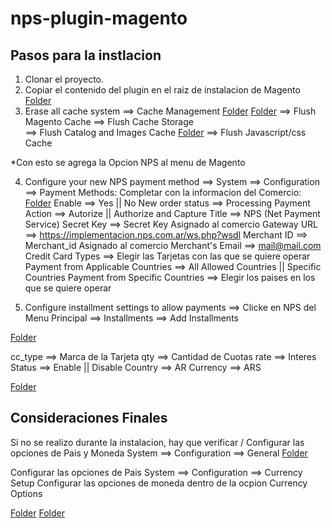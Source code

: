# nps-plugin-magento

## Pasos para la instlacion
1. Clonar el proyecto.
2. Copiar el contenido del plugin en el raiz de instalacion de Magento  
[Folder](https://developers.nps.com.ar/images/images/screenshot_plugins/magento_1.7_1.9/1.png)
3. Erase all cache
  system ==> Cache Management 
[Folder](https://developers.nps.com.ar/images/images/screenshot_plugins/magento_1.7_1.9/2.png)
[Folder](https://developers.nps.com.ar/images/images/screenshot_plugins/magento_1.7_1.9/3.png)
  ==> Flush Magento Cache
  ==> Flush Cache Storage    
	==> Flush Catalog and Images Cache
[Folder](https://developers.nps.com.ar/images/images/screenshot_plugins/magento_1.7_1.9/4.png)
  ==> Flush Javascript/css Cache

*Con esto se agrega la Opcion NPS al menu de Magento

4. Configure your new NPS payment method ==> System ==> Configuration ==>  Payment Methods:
Completar con la informacion del Comercio:
[Folder](https://developers.nps.com.ar/images/images/screenshot_plugins/magento_1.7_1.9/5.png)
Enable ==> Yes   ||  No
New order status  ==> Processing
Payment Action ==> Autorize  || Authorize and Capture
Title  ==> NPS (Net Payment Service)
Secret Key  ==> Secret Key Asignado al comercio
Gateway URL ==> https://implementacion.nps.com.ar/ws.php?wsdl
Merchant ID  ==>  Merchant_id Asignado al comercio
Merchant's Email ==> mail@mail.com
Credit Card Types ==> Elegir las Tarjetas con las que se quiere operar
Payment from Applicable Countries ==> All Allowed Countries  || Specific Countries
Payment from Specific Countries ==> Elegir los paises en los que se quiere operar

5. Configure installment settings to allow payments ==> Clicke en NPS del Menu Principal ==> Installments ==> Add Installments 

[Folder](https://developers.nps.com.ar/images/images/screenshot_plugins/magento_1.7_1.9/6.png)

cc_type ==> Marca de la Tarjeta
qty ==> Cantidad de Cuotas
rate ==> Interes
Status ==> Enable   ||   Disable
Country ==> AR
Currency ==> ARS

[Folder](https://developers.nps.com.ar/images/images/screenshot_plugins/magento_1.7_1.9/7.png)

## Consideraciones Finales

Si no se realizo durante la instalacion, hay que verificar / Configurar las opciones de Pais y Moneda
System ==> Configuration ==> General
[Folder](https://developers.nps.com.ar/images/images/screenshot_plugins/magento_1.7_1.9/8.png)

Configurar las opciones de Pais
System ==> Configuration ==> Currency Setup
Configurar las opciones de moneda dentro de la ocpion Currency Options

[Folder](https://developers.nps.com.ar/images/images/screenshot_plugins/magento_1.7_1.9/9.png)
[Folder](https://developers.nps.com.ar/images/images/screenshot_plugins/magento_1.7_1.9/10.png)




